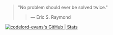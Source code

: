 > "No problem should ever be solved twice."
>
>> — Eric S. Raymond


[![codelord-evans's GitHub | Stats](https://stats.quira.sh/codelord-evans/github?theme=dark)](https://quira.sh?utm_source=widgets&utm_campaign=codelord-evans)

